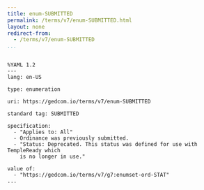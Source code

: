 ```yaml
---
title: enum-SUBMITTED
permalink: /terms/v7/enum-SUBMITTED.html
layout: none
redirect-from:
  - /terms/v7/enum-SUBMITTED
...
```


```

%YAML 1.2
---
lang: en-US

type: enumeration

uri: https://gedcom.io/terms/v7/enum-SUBMITTED

standard tag: SUBMITTED

specification:
  - "Applies to: All"
  - Ordinance was previously submitted.
  - "Status: Deprecated. This status was defined for use with TempleReady which
    is no longer in use."

value of:
  - "https://gedcom.io/terms/v7/g7:enumset-ord-STAT"
...

```
